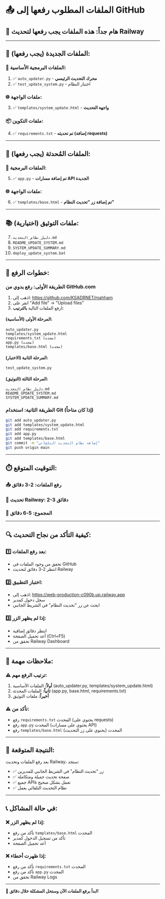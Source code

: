 # 📤 الملفات المطلوب رفعها إلى GitHub

## 🚨 **هام جداً:** هذه الملفات يجب رفعها لتحديث Railway

---

## 📁 **الملفات الجديدة (يجب رفعها):**

### 🐍 **الملفات البرمجية الأساسية:**
1. ✅ `auto_updater.py` - **محرك التحديث الرئيسي**
2. ✅ `test_update_system.py` - اختبار النظام

### 🌐 **ملفات الواجهة:**
3. ✅ `templates/system_update.html` - **واجهة التحديث**

### 📦 **ملفات التكوين:**
4. ✅ `requirements.txt` - **تم تحديثه (إضافة requests)**

---

## 🔧 **الملفات المُحدثة (يجب رفعها):**

### 📝 **الملفات البرمجية:**
5. ✅ `app.py` - **تم إضافة مسارات API الجديدة**

### 🌐 **ملفات الواجهة:**
6. ✅ `templates/base.html` - **تم إضافة زر "تحديث النظام"**

---

## 📚 **ملفات التوثيق (اختيارية):**
7. `دليل_نظام_التحديث.md`
8. `README_UPDATE_SYSTEM.md`
9. `SYSTEM_UPDATE_SUMMARY.md`
10. `deploy_update_system.bat`

---

## 🚀 **خطوات الرفع:**

### **الطريقة الأولى: رفع يدوي من GitHub.com**
1. اذهب إلى: https://github.com/KSADRNET/mahham
2. انقر على "Add file" → "Upload files"
3. ارفع الملفات التالية **بالترتيب:**

#### **المرحلة الأولى (الأساسية):**
```
auto_updater.py
templates/system_update.html
requirements.txt (محدث)
app.py (محدث)
templates/base.html (محدث)
```

#### **المرحلة الثانية (الاختبار):**
```
test_update_system.py
```

#### **المرحلة الثالثة (التوثيق):**
```
دليل_نظام_التحديث.md
README_UPDATE_SYSTEM.md
SYSTEM_UPDATE_SUMMARY.md
```

### **الطريقة الثانية: استخدام Git (إذا كان متاحاً)**
```bash
git add auto_updater.py
git add templates/system_update.html
git add requirements.txt
git add app.py
git add templates/base.html
git commit -m "إضافة نظام التحديث التلقائي"
git push origin main
```

---

## ⏱️ **التوقيت المتوقع:**

### 📤 **رفع الملفات:** 2-3 دقائق
### 🚂 **تحديث Railway:** 2-3 دقائق
### 🎯 **المجموع:** 5-6 دقائق

---

## 🔍 **كيفية التأكد من نجاح التحديث:**

### 1️⃣ **بعد رفع الملفات:**
- تحقق من وجود الملفات في GitHub
- انتظر 2-3 دقائق لتحديث Railway

### 2️⃣ **اختبار التطبيق:**
- اذهب إلى: https://web-production-c090b.up.railway.app
- سجل دخول كمدير
- ابحث عن زر "تحديث النظام" في الشريط الجانبي

### 3️⃣ **إذا لم يظهر الزر:**
- انتظر دقائق إضافية
- أعد تحميل الصفحة (Ctrl+F5)
- تحقق من Railway Dashboard

---

## 🚨 **ملاحظات مهمة:**

### ⚠️ **ترتيب الرفع مهم:**
1. **أولاً:** الملفات الأساسية (auto_updater.py, templates/system_update.html)
2. **ثانياً:** الملفات المحدثة (app.py, base.html, requirements.txt)
3. **أخيراً:** ملفات التوثيق

### ⚠️ **تأكد من:**
- رفع `requirements.txt` المحدث (يحتوي على requests)
- رفع `app.py` المحدث (يحتوي على مسارات API)
- رفع `templates/base.html` المحدث (يحتوي على زر التحديث)

---

## 🎯 **النتيجة المتوقعة:**

بعد رفع الملفات وتحديث Railway، ستجد:
- ✅ زر "تحديث النظام" في الشريط الجانبي للمديرين
- ✅ صفحة تحديث جميلة ومتكاملة
- ✅ جميع APIs تعمل بشكل صحيح
- ✅ نظام التحديث التلقائي يعمل

---

## 📞 **في حالة المشاكل:**

### ❌ **إذا لم يظهر الزر:**
- تأكد من رفع `templates/base.html` المحدث
- تأكد من تسجيل الدخول كمدير
- أعد تحميل الصفحة

### ❌ **إذا ظهرت أخطاء:**
- تأكد من رفع `requirements.txt` المحدث
- تأكد من رفع `app.py` المحدث
- تحقق من Railway Logs

---

**🚀 ابدأ برفع الملفات الآن وستحل المشكلة خلال دقائق!**